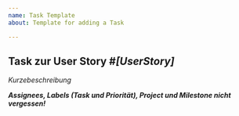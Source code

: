 ```yaml
---
name: Task Template
about: Template for adding a Task

---
```


## Task zur User Story #*[UserStory]*
*Kurzebeschreibung*

***Assignees, Labels (Task und Priorität), Project und Milestone nicht vergessen!***
